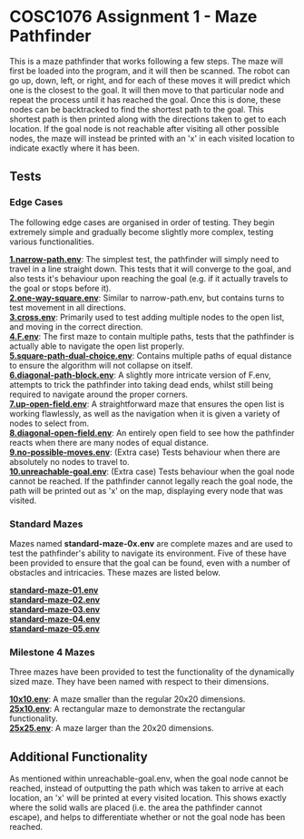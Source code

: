 # COSC1076 Assignment 1 - Maze Pathfinder

This is a maze pathfinder that works following a few steps. The maze will first be loaded into the program, and it will then be scanned. The robot can go up, down, left, or right, and for each of these moves it will predict which one is the closest to the goal. It will then move to that particular node and repeat the process until it has reached the goal. Once this is done, these nodes can be backtracked to find the shortest path to the goal. This shortest path is then printed along with the directions taken to get to each location. If the goal node is not reachable after visiting all other possible nodes, the maze will instead be printed with an 'x' in each visited location to indicate exactly where it has been.

## Tests

### Edge Cases

The following edge cases are organised in order of testing. They begin extremely simple and gradually become slightly more complex, testing various functionalities.

[**1.narrow-path.env**](tests/edge_cases/1.narrow-path.env): The simplest test, the pathfinder will simply need to travel in a line straight down. This tests that it will converge to the goal, and also tests it's behaviour upon reaching the goal (e.g. if it actually travels to the goal or stops before it). <br>
[**2.one-way-square.env**](tests/edge_cases/2.one-way-square.env): Similar to narrow-path.env, but contains turns to test movement in all directions. <br>
[**3.cross.env**](tests/edge_cases/3.cross.env): Primarily used to test adding multiple nodes to the open list, and moving in the correct direction. <br>
[**4.F.env**](tests/edge_cases/4.F.env): The first maze to contain multiple paths, tests that the pathfinder is actually able to navigate the open list properly. <br>
[**5.square-path-dual-choice.env**](tests/edge_cases/5.square-path-dual-choice.env): Contains multiple paths of equal distance to ensure the algorithm will not collapse on itself. <br>
[**6.diagonal-path-block.env**](tests/edge_cases/6.diagonal-path-block.env): A slightly more intricate version of F.env, attempts to trick the pathfinder into taking dead ends, whilst still being required to navigate around the proper corners. <br>
[**7.up-open-field.env**](tests/edge_cases/7.up-open-field.env): A straightforward maze that ensures the open list is working flawlessly, as well as the navigation when it is given a variety of nodes to select from. <br>
[**8.diagonal-open-field.env**](tests/edge_cases/8.diagonal-open-field.env): An entirely open field to see how the pathfinder reacts when there are many nodes of equal distance. <br>
[**9.no-possible-moves.env**](tests/edge_cases/9.no-possible-moves.env): (Extra case) Tests behaviour when there are absolutely no nodes to travel to. <br>
[**10.unreachable-goal.env**](tests/edge_cases/10.unreachable-goal.env): (Extra case) Tests behaviour when the goal node cannot be reached. If the pathfinder cannot legally reach the goal node, the path will be printed out as 'x' on the map, displaying every node that was visited. <br>

### Standard Mazes

Mazes named **standard-maze-0x.env** are complete mazes and are used to test the pathfinder's ability to navigate its environment. Five of these have been provided to ensure that the goal can be found, even with a number of obstacles and intricacies. These mazes are listed below. <br>

[**standard-maze-01.env**](tests/standard_mazes/standard-maze-01.env) <br>
[**standard-maze-02.env**](tests/standard_mazes/standard-maze-02.env) <br>
[**standard-maze-03.env**](tests/standard_mazes/standard-maze-03.env) <br>
[**standard-maze-04.env**](tests/standard_mazes/standard-maze-04.env) <br>
[**standard-maze-05.env**](tests/standard_mazes/standard-maze-05.env) <br>

### Milestone 4 Mazes

Three mazes have been provided to test the functionality of the dynamically sized maze. They have been named with respect to their dimensions.

[**10x10.env**](tests/milestone4/10x10.env): A maze smaller than the regular 20x20 dimensions. <br>
[**25x10.env**](tests/milestone4/25x10.env): A rectangular maze to demonstrate the rectangular functionality. <br>
[**25x25.env**](tests/milestone4/25x25.env): A maze larger than the 20x20 dimensions. <br>



## Additional Functionality

As mentioned within unreachable-goal.env, when the goal node cannot be reached, instead of outputting the path which was taken to arrive at each location, an 'x' will be printed at every visited location. This shows exactly where the solid walls are placed (i.e. the area the pathfinder cannot escape), and helps to differentiate whether or not the goal node has been reached.